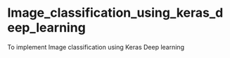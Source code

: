 # Image_classification_using_keras_deep_learning
To implement Image classification using Keras Deep learning 
